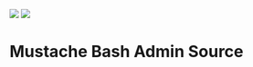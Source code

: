 ![](https://github.com/mustachebash/admin/workflows/Continuous%20Integration/badge.svg) ![](https://github.com/mustachebash/admin/workflows/Deployment/badge.svg)

# Mustache Bash Admin Source
